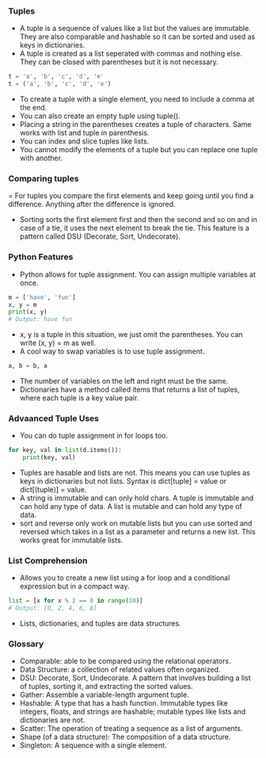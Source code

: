 ### Tuples
- A tuple is a sequence of values like a list but the values are immutable. They are also comparable and hashable so it can be sorted and used as keys in dictionaries.
- A tuple is created as a list seperated with commas and nothing else. They can be closed with parentheses but it is not necessary.
```python
t = 'a', 'b', 'c', 'd', 'e'
t = ('a', 'b', 'c', 'd', 'e')
```
- To create a tuple with a single element, you need to include a comma at the end.
- You can also create an empty tuple using tuple().
- Placing a string in the parentheses creates a tuple of characters. Same works with list and tuple in parenthesis.
- You can index and slice tuples like lists.
- You cannot modify the elements of a tuple but you can replace one tuple with another.

### Comparing tuples
= For tuples you compare the first elements and keep going until you find a difference. Anything after the difference is ignored.
- Sorting sorts the first element first and then the second and so on and in case of a tie, it uses the next element to break the tie. This feature is a pattern called DSU (Decorate, Sort, Undecorate).

### Python Features
- Python allows for tuple assignment. You can assign multiple variables at once.
```python
m = ['have', 'fun']
x, y = m
print(x, y)
# Output: have fun
```
- x, y is a tuple in this situation, we just omit the parentheses. You can write (x, y) = m as well.
- A cool way to swap variables is to use tuple assignment.
```python
a, b = b, a
```
- The number of variables on the left and right must be the same.
- Dictionaries have a method called items that returns a list of tuples, where each tuple is a key value pair.

### Advaanced Tuple Uses
- You can do tuple assignment in for loops too.
```python
for key, val in list(d.items()):
    print(key, val)
```
- Tuples are hasable and lists are not. This means you can use tuples as keys in dictionaries but not lists. Syntax is dict[tuple] = value or dict[(tuple)] = value.
- A string is immutable and can only hold chars. A tuple is immutable and can hold any type of data. A list is mutable and can hold any type of data.
- sort and reverse only work on mutable lists but you can use sorted and reversed which takes in a list as a parameter and returns a new list. This works great for immutable lists.

### List Comprehension
- Allows you to create a new list using a for loop and a conditional expression but in a compact way.
```python
list = [x for x % 2 == 0 in range(10)]
# Output: [0, 2, 4, 6, 8]
```
- Lists, dictionaries, and tuples are data structures.

### Glossary
- Comparable: able to be compared using the relational operators.
- Data Structure: a collection of related values often organized.
- DSU: Decorate, Sort, Undecorate. A pattern that involves building a list of tuples, sorting it, and extracting the sorted values.
- Gather: Assemble a variable-length argument tuple.
- Hashable: A type that has a hash function. Immutable types like integers, floats, and strings are hashable; mutable types like lists and dictionaries are not.
- Scatter: The operation of treating a sequence as a list of arguments.
- Shape (of a data structure): The composition of a data structure.
- Singleton: A sequence with a single element.


